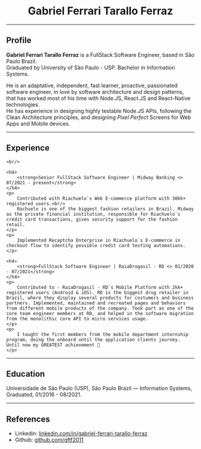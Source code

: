<div align="center">
	<h1>Gabriel Ferrari Tarallo Ferraz</h1>
</div>

<hr/>

<div>
	<h2>Profile</h2>
	<p>
		<strong>Gabriel Ferrari Tarallo Ferraz</strong> is a FullStack Software Engineer, based in São Paulo Brazil.<br/>
		Graduated by University of São Paulo - USP. Bachelor in Information Systems.
	</p>
	<p>
		He is an adaptative, independent, fast learner, proactive, passionated software engineer, in love by software architecture and design patterns, that has worked most of his time with Node.JS, React.JS and React-Native technologies.<br/>
He has experience in designing highly testable Node.JS APIs, following the Clean Architecture principles, and designing <i>Pixel Perfect</i> Screens for Web Apps and Mobile devices.
	</p>
</div>

<hr/>

<div>
	<h2>Experience</h2>

	<br/>

	<h4>
		<strong>Senior FullStack Software Engineer | Midway Banking <> 07/2021 - present</strong>
	</h4>
	<p>
		Contributed with Riachuelo`s Web E-commerce platform with 30kk+ registered users.<br/>
		Rachuelo is one of the biggest fashion retailers in Brazil. Midway as the private financial institution, responsible for Riachuelo`s credit card transactions, gives security support for the fashion retail.
	</p>
	<p>
		Implemented Recaptcha Enterprise in Riachuelo`s E-commerce in checkout flow to identify possible credit card testing automations.
	</p>

	<h4>
		<strong>FullStack Software Engineer | RaiaDrogasil - RD <> 01/2020 - 07/2021</strong>
	</h4>
	<p>
		Contributed to - RaiaDrogasil - RD`s Mobile Platform with 2kk+ registered users (Android & iOS). RD is the biggest drug retailer in Brazil, where they display several products for costumers and business partners. Implemented, maintained and recreated pages and behaviors from different mobile products of the company. Took part as one of the core team engineer members at RD, and helped in the software migration from the monolithic core API to micro services usage.
	</p>
	<p>
		I taught the first members from the mobile department internship program, doing the onboard until the application clients journey. Until now my GREATEST achievement 🥰
	</p>
</div>

<hr/>

<div>
	<h2>Education</h2>
	<p>Universidade de São Paulo (USP), São Paulo Brazil — Information Systems, Graduated, 01/2016 - 08/2021.</p>
</div>

<hr/>

<div>
	<h2>References</h2>
	<ul>
		<li>
			Linkedin: <a href="https://www.linkedin.com/in/gabriel-ferrari-tarallo-ferraz/">linkedin.com/in/gabriel-ferrari-tarallo-ferraz</a>
		</li>
		<li>
			Github: <a href="https://github.com/gftf2011">github.com/gftf2011</a>
		</li>
	</ul>
</div>
